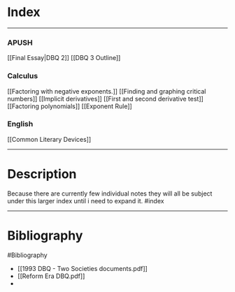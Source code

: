 # Index
---
### APUSH
[[Final Essay|DBQ 2]]
[[DBQ 3 Outline]]
### Calculus
[[Factoring with negative exponents.]]
[[Finding and graphing critical numbers]]
[[Implicit derivatives]]
[[First and second derivative test]]
[[Factoring polynomials]]
[[Exponent Rule]]


### English
[[Common Literary Devices]]

---
# Description
Because there are currently few individual notes they will all be subject under this larger index until i need to expand it.
#index

---
# Bibliography 
#Bibliography 
- [[1993 DBQ - Two Societies documents.pdf]]
- [[Reform Era DBQ.pdf]]
- 